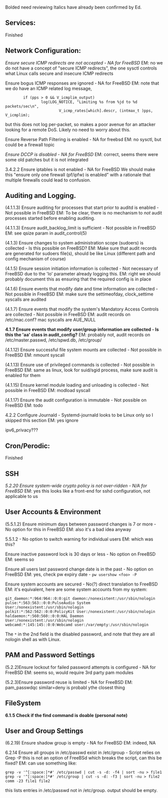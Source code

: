 Bolded need reviewing
Italics have already been confirmed by Ed.


## Services:

Finished

## Network Configuration:

*Ensure secure ICMP redirects are not accepted - NA for FreeBSD* 
EM: no we do not have a concept of "secure ICMP redirects", the one sysctl
controls what Linux calls secure and insecure ICMP redirects

Ensure bogus ICMP responses are ignored - NA for FreeBSD
EM: note that we do have an ICMP related log message,
```
        if (pps > 0 && V_icmplim_output)
                log(LOG_NOTICE, "Limiting %s from %jd to %d packets/sec\n",
                        V_icmp_rates[which].descr, (intmax_t )pps, V_icmplim);
```
but this does not log per-packet, so makes a poor avenue for an attacker
looking for a remote DoS.  Likely no need to worry about this.

Ensure Reverse Path Filtering is enabled - NA for freebsd
EM: no sysctl, but could be a firewall topic

*Ensure DCCP is disabled - NA for FreeBSD*
EM: correct, seems there were some old patches but it is not integrated

3.4.2.2 Ensure iptables is not enabled - NA for FreeBSD
We should make this "ensure only one firewall (pf/ipfw) is enabled" with
a rationale that multiple firewalls could lead to confusion.

## Auditing and Logging.

(4.1.1.3)  Ensure auditing for processes that start prior to auditd is enabled - Not possible in FreeBSD
EM: To be clear, there is no mechanism to *not* audit processes started before
enabling auditing.

(4.1.1.3)  Ensure audit_backlog_limit is sufficient - Not possible in FreeBSD
EM: see qsize param in audit_control(5)

(4.1.3) Ensure changes to system administration scope (sudoers) is collected - Is this possible on FreeBSD?
EM: Make sure that audit records are generated for sudoers file(s), should be
like Linux (different path and config mechanism of course)

(4.1.5) Ensure session initiation information is collected - Not necessary of FreeBSD due to the 'lo' parameter already logging this.
EM: right we should probably document this as ensuring that the required config
is in place

(4.1.6) Ensure events that modify date and time information are collected - Not possible in FreeBSD
EM: make sure the settimeofday, clock_settime syscalls are audited

(4.1.7) Ensure events that modify the system's Mandatory Access Controls are collected - Not possible in FreeBSD
EM: audit records on /etc/mac.conf? mac syscalls are AUE_NULL

**4.1.7 Ensure events that modify user/group information are collected - Is this the 'aa' class in audit_config?**
EM: probably not, audit records on /etc/master.passwd, /etc/spwd.db, /etc/group/

(4.1.12) Ensure successful file system mounts are collected - Not possible in FreeBSD
EM: nmount syscall

(4.1.13) Ensure use of privileged commands is collected - Not possible in FreeBSD
EM: same as linux, look for suid/sgid process, make sure audit is enabled for them

(4.1.15) Ensure kernel module loading and unloading is collected - Not possible in FreeBSD
EM: modload syscall

(4.1.17) Ensure the audit configuration is immutable - Not possible on FreeBSD
EM: todo

4.2.2 Configure Journald - Systemd-journald looks to be Linux only so I skipped this section
EM: yes ignore

ipv6_privacy???


## Cron/Perodic:

Finished

## SSH

*5.2.20 Ensure system-wide crypto policy is not over-ridden - N/A for FreeBSD*
EM: yes this looks like a front-end for sshd configuration, not applicable to us


## User Accounts & Environment

(5.5.1.2) Ensure minimum days between password changes is 7 or more - No option for this in FreeBSD
EM: also it's a bad idea anyway

5.5.1.2 - No option to switch warning for individual users
EM: which was this?

Ensure inactive password lock is 30 days or less - No option on FreeBSD
EM: seems so

Ensure all users last password change date is in the past - No option on FreeBSD
EM: yes, check pw expiry date - `pw usershow <foo> -P`

Ensure system accounts are secured - No(?) direct translation to FreeBSD
EM: it's equivalent, here are some system accounts from my system:
```
git_daemon:*:964:964::0:0:git daemon:/nonexistent:/usr/sbin/nologin
pulse:*:563:563::0:0:PulseAudio System User:/nonexistent:/usr/sbin/nologin
polkit:*:562:562::0:0:PolicyKit User:/nonexistent:/usr/sbin/nologin
haldaemon:*:560:560::0:0:HAL Daemon User:/nonexistent:/usr/sbin/nologin
webcamd:*:145:145::0:0:Webcamd user:/var/empty:/usr/sbin/nologin
```
The `*` in the 2nd field is the disabled password, and note that they are all
nologin shell as with Linux.

## PAM and Password Settings

(5.2.2)Ensure lockout for failed password attempts is configured - NA for FreeBSD
EM: seems so, would require 3rd party pam modules

(5.2.3)Ensure password reuse is limited - NA for FreeBSD
EM: pam_passwdqc similar=deny is probabl ythe closest thing

## FileSystem

**6.1.5 Check if the find command is doable (personal note)**

## User and Group Settings 

(6.2.19) Ensure shadow group is empty - NA for FreeBSD
EM: indeed, NA

6.2.14 Ensure all groups in /etc/passwd exist in /etc/group - Script relies on Grep -P this is not an option of FreeBSd which breaks the script, can this be fixed?
EM: can use something like:
```
grep -v '^[:space:]*#' /etc/passwd | cut -s -d: -f4 | sort -nu > file1
grep -v '^[:space:]*#' /etc/group | cut -s -d: -f3 | sort -nu > file2
comm -23 file1 file2

```
this lists entries in /etc/passwd not in /etc/group. output should be empty.
